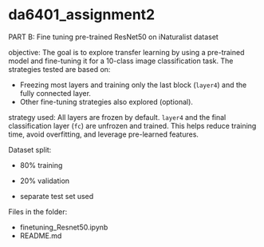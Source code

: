 # da6401_assignment2
PART B: Fine tuning pre-trained ResNet50 on iNaturalist dataset 

objective:
The goal is to explore transfer learning by using a pre-trained model and fine-tuning it for a 10-class image classification task. The strategies tested are based on:
- Freezing most layers and training only the last block (`layer4`) and the fully connected layer.
- Other fine-tuning strategies also explored (optional).

strategy used:
All layers are frozen by default.
`layer4` and the final classification layer (`fc`) are unfrozen and trained.
This helps reduce training time, avoid overfitting, and leverage pre-learned features.

Dataset split:
- 80% training
- 20% validation

- separate test set used 

Files in the folder:

- finetuning_Resnet50.ipynb
- README.md

